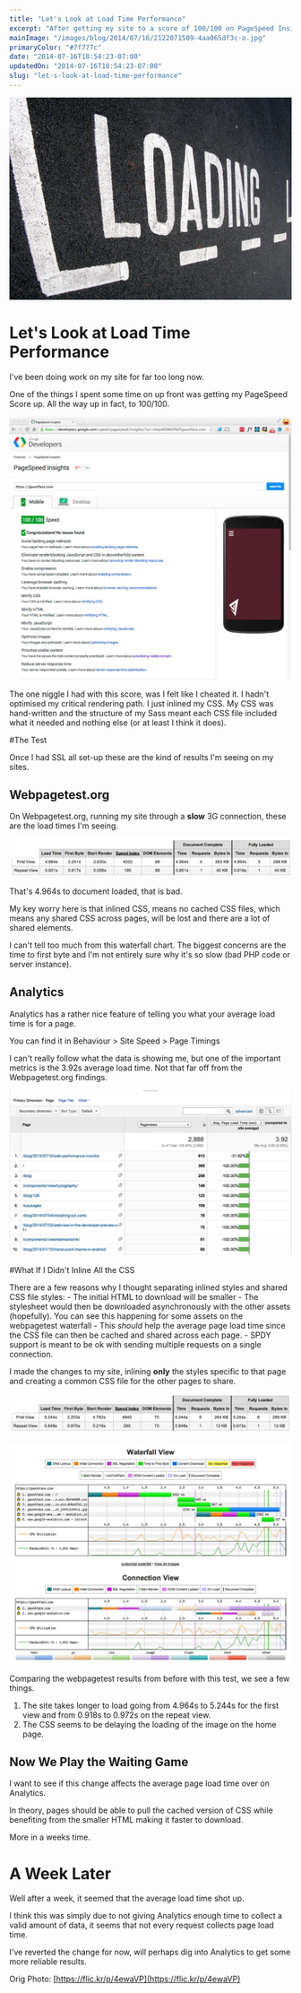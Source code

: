 ```yaml
---
title: "Let's Look at Load Time Performance"
excerpt: "After getting my site to a score of 100/100 on PageSpeed Insights, I couldn't help but look into the one little niggle (read issue) I had with the way I achieved the score."
mainImage: "/images/blog/2014/07/16/2122071509-4aa065df3c-o.jpg"
primaryColor: "#7f777c"
date: "2014-07-16T18:54:23-07:00"
updatedOn: "2014-07-16T18:54:23-07:00"
slug: "let-s-look-at-load-time-performance"
---
```

![Key art for blog post "Let's Look at Load Time Performance "](/images/blog/2014/07/16/2122071509-4aa065df3c-o.jpg)

# Let's Look at Load Time Performance 

I've been doing work on my site for far too long now.

One of the things I spent some time on up front was getting my PageSpeed Score up. All the way up in fact, to 100/100.

![The Perfect PageSpeed Insights Score for Gauntface.com](/images/blog/2014/07/16/pagespeed-insights-score-100-for-gauntface.jpg "800")

The one niggle I had with this score, was I felt like I cheated it. I hadn't optimised my critical rendering path. I just inlined my CSS. My CSS was hand-written and the structure of my Sass meant each CSS file included what it needed and nothing else (or at least I think it does).

#The Test

Once I had SSL all set-up these are the kind of results I'm seeing on my sites.

## Webpagetest.org

On Webpagetest.org, running my site through a **slow** 3G connection, these are the load times I'm seeing.

![WebPageTest.org Times and Speed Index for Slow 3G Connection](/images/blog/2014/07/16/web-page-test-score-gauntface.jpg "800")

That's 4.964s to document loaded, that is bad.

My key worry here is that inlined CSS, means no cached CSS files, which means any shared CSS across pages, will be lost and there are a lot of shared elements.

I can't tell too much from this waterfall chart. The biggest concerns are the time to first byte and I'm not entirely sure why it's so slow (bad PHP code or server instance).

## Analytics

Analytics has a rather nice feature of telling you what your average load time is for a page.

You can find it in Behaviour > Site Speed > Page Timings

I can't really follow what the data is showing me, but one of the important metrics is the 3.92s average load time. Not that far off from the Webpagetest.org findings.

![The Average Page Load Time for Gauntface.com on Analytics](/images/blog/2014/07/16/gauntface-avg-page-load-time-analytics.jpg "800")

#What If I Didn't Inline All the CSS

There are a few reasons why I thought separating inlined styles and shared CSS file styles:
    - The initial HTML to download will be smaller
    - The stylesheet would then be downloaded asynchronously with the other assets (hopefully). You can see this happening for some assets on the webpagetest waterfall
    - This *should* help the average page load time since the CSS file can then be cached and shared across each page.
    - SPDY support is meant to be ok with sending multiple requests on a single connection.

I made the changes to my site, inlining **only** the styles specific to that page and creating a common CSS file for the other pages to share.

![Webpagetest After Seperate CSS file and Inlined Style](/images/blog/2014/07/16/gauntface-seperate-css-webpagetest.jpg "800")

![Webpagetest Waterfall after Seperating the  CSS file and Inlined Styles](/images/blog/2014/07/16/webpagetest-for-gauntface-waterfall-with-seperate-css-file.jpg "800")

Comparing the webpagetest results from before with this test, we see a few things.

1. The site takes longer to load going from 4.964s to 5.244s for the first view and from 0.918s to 0.972s on the repeat view.
2. The CSS seems to be delaying the loading of the image on the home page.

## Now We Play the Waiting Game

I want to see if this change affects the average page load time over on Analytics.

In theory, pages should be able to pull the cached version of CSS while benefiting from the smaller HTML making it faster to download.

More in a weeks time.

# A Week Later

Well after a week, it seemed that the average load time shot up. 

I think this was simply due to not giving Analytics enough time to collect a valid amount of data, it seems that not every request collects page load time.

I've reverted the change for now, will perhaps dig into Analytics to get some more reliable results.

Orig Photo: [https://flic.kr/p/4ewaVP](https://flic.kr/p/4ewaVP)
